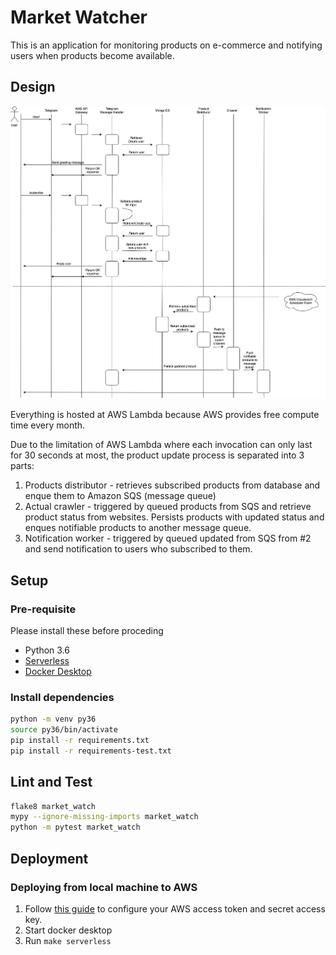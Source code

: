 # Market Watcher
This is an application for monitoring products on e-commerce and notifying users when products become available.


## Design
![Sequence diagram](docs/sequence_diagram.png)

Everything is hosted at AWS Lambda because AWS provides free compute time every month.

Due to the limitation of AWS Lambda where each invocation can only last for 30 seconds at most, the product update process is separated into 3 parts:
1. Products distributor - retrieves subscribed products from database and enque them to Amazon SQS (message queue)
2. Actual crawler - triggered by queued products from SQS and retrieve product status from websites. Persists products with updated status and enques notifiable products to another message queue.
3. Notification worker - triggered by queued updated from SQS from #2 and send notification to users who subscribed to them.

## Setup

### Pre-requisite
Please install these before proceding
- Python 3.6
- [Serverless](https://serverless.com/framework/docs/providers/aws/guide/installation/)
- [Docker Desktop](https://www.docker.com/get-started)

### Install dependencies
```bash
python -m venv py36
source py36/bin/activate
pip install -r requirements.txt
pip install -r requirements-test.txt
```

## Lint and Test
```bash
flake8 market_watch
mypy --ignore-missing-imports market_watch
python -m pytest market_watch
```

## Deployment
### Deploying from local machine to AWS
1. Follow [this guide](https://serverless.com/framework/docs/providers/aws/guide/credentials) to configure your AWS access token and secret access key.
2. Start docker desktop
3. Run `make serverless`
